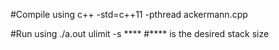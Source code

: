 #Compile using
c++ -std=c++11 -pthread  ackermann.cpp

#Run using
./a.out ulimit -s ****
#**** is the desired stack size
